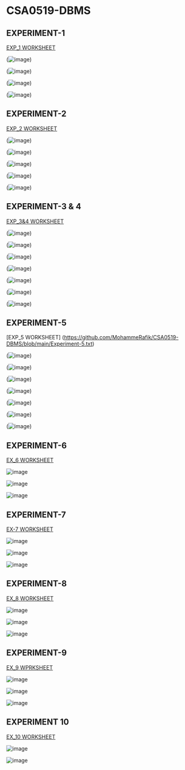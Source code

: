 # CSA0519-DBMS
## EXPERIMENT-1


[EXP_1 WORKSHEET](https://github.com/MohammeRafik/CSA0519-DBMS/blob/main/experiment_1.txt)


(![image](https://user-images.githubusercontent.com/113301943/191448967-1391d22c-9cd0-4ffa-995b-7515017ccbcd.png))

(![image](https://user-images.githubusercontent.com/113301943/191451124-62f2cc94-a8e4-4c4d-b478-3a11768c2b72.png))

(![image](https://user-images.githubusercontent.com/113301943/191451389-4bf6beb2-2997-4834-8030-773398e053fc.png))

(![image](https://user-images.githubusercontent.com/113301943/191451537-2a65f73d-16ba-405b-b531-f0f7b5c43a6c.png))


## EXPERIMENT-2


[EXP_2 WORKSHEET](https://github.com/MohammeRafik/CSA0519-DBMS/blob/main/Experimentt%202.txt)


(![image](https://user-images.githubusercontent.com/113301943/191456258-489f8a51-24ea-4b80-879f-4f0b14dd1485.png))

(![image](https://user-images.githubusercontent.com/113301943/191456376-db469427-5739-4d94-aefb-104b76e933bd.png))

(![image](https://user-images.githubusercontent.com/113301943/191456475-33a3f2b0-e980-4382-8609-bf8751bf6ef2.png))

(![image](https://user-images.githubusercontent.com/113301943/191456592-ac55b613-7cf5-4437-a311-b04506beb287.png))

(![image](https://user-images.githubusercontent.com/113301943/191456696-3356d71e-d7ba-4dab-a269-83af3106d0ec.png))


## EXPERIMENT-3 & 4

[EXP_3&4 WORKSHEET](https://github.com/MohammeRafik/CSA0519-DBMS/blob/main/Experiment-3%2C4.txt)


(![image](https://user-images.githubusercontent.com/113301943/191512724-1af2bc1e-2021-4985-bc23-98a1a49e90aa.png))

(![image](https://user-images.githubusercontent.com/113301943/191512847-d24801a7-588e-4406-8275-f79c843527a9.png))

(![image](https://user-images.githubusercontent.com/113301943/191513112-46b44c7c-c9af-48f3-955d-0a989109d075.png))

(![image](https://user-images.githubusercontent.com/113301943/191513243-966750f0-2e3a-42ba-86e3-55666ef49c0a.png))

(![image](https://user-images.githubusercontent.com/113301943/191513364-d72aada1-f3d9-4f0c-9bd1-df8a81afa076.png))

(![image](https://user-images.githubusercontent.com/113301943/191513484-169a9bd5-5772-43c2-8e1a-5b5299373d3a.png))

(![image](https://user-images.githubusercontent.com/113301943/191513566-d9f2b2ec-922e-44e1-b019-52bb67563e5e.png))


## EXPERIMENT-5

[EXP_5 WORKSHEET] (https://github.com/MohammeRafik/CSA0519-DBMS/blob/main/Experiment-5.txt)


(![image](https://user-images.githubusercontent.com/113301943/191514576-bff24ec1-d297-4dae-92c3-3a1893a07780.png))

(![image](https://user-images.githubusercontent.com/113301943/191514672-5626be69-2199-44e6-8fe5-1d4d42b10b81.png))

(![image](https://user-images.githubusercontent.com/113301943/191514792-a0f920d4-24c7-46fa-9cea-34530fc12127.png))

(![image](https://user-images.githubusercontent.com/113301943/191515764-dcff3333-5a0e-452e-8db4-87225e657296.png))

(![image](https://user-images.githubusercontent.com/113301943/191515933-46fa4b8d-cd72-4334-a5c5-97d8ccb940ab.png))

(![image](https://user-images.githubusercontent.com/113301943/191516061-d47151e6-4fc6-4763-b9e8-294ed949360d.png))

(![image](https://user-images.githubusercontent.com/113301943/191516197-293c01ea-e75b-4434-9811-3218d934c032.png))

## EXPERIMENT-6

[EX_6 WORKSHEET](https://github.com/MohammeRafik/CSA0519-DBMS/blob/main/Experiment%20-6.txt)

![image](https://user-images.githubusercontent.com/113301943/191539602-8d640436-9c8b-498b-8105-6bcc88874c2d.png)

![image](https://user-images.githubusercontent.com/113301943/191539676-6238d035-534e-49cd-9fd9-be205e043c45.png)

![image](https://user-images.githubusercontent.com/113301943/191539745-310ab9a2-435e-4a45-aa87-08dc16aa6b23.png)

## EXPERIMENT-7

[EX-7 WORKSHEET](https://github.com/MohammeRafik/CSA0519-DBMS/blob/main/Experiment-7.txt)

![image](https://user-images.githubusercontent.com/113301943/191540007-4901a4dd-43f6-4304-a920-a2de587a0918.png)

![image](https://user-images.githubusercontent.com/113301943/191540103-b67de7b1-8c1e-4a21-9b24-178cfc0b6f16.png)

![image](https://user-images.githubusercontent.com/113301943/191540168-7e1a222e-b2b6-4beb-86c4-7e6b0a1b69f8.png)

## EXPERIMENT-8

[EX_8 WORKSHEET](https://github.com/MohammeRafik/CSA0519-DBMS/blob/main/Experiment-8.txt)

![image](https://user-images.githubusercontent.com/113301943/191540479-1f897210-3fe7-466f-8c4a-f726df461737.png)

![image](https://user-images.githubusercontent.com/113301943/191540589-157c347c-aea9-4dbd-8f69-5944d87e010d.png)

![image](https://user-images.githubusercontent.com/113301943/191540751-b5dfa1c7-67ba-42e6-9be0-3c62cb65f024.png)

## EXPERIMENT-9

[EX_9 WPRKSHEET](https://github.com/MohammeRafik/CSA0519-DBMS/blob/main/Experiment-9.txt)

![image](https://user-images.githubusercontent.com/113301943/191541086-39c6f463-8cb8-43be-9c75-b766a0ff48f4.png)

![image](https://user-images.githubusercontent.com/113301943/191541164-c62c0979-9c3d-4721-8a41-8f636c7e204a.png)

![image](https://user-images.githubusercontent.com/113301943/191541383-b960e5a6-646b-4703-95a5-d7c0c4aa8ece.png)

## EXPERIMENT 10

[EX_10 WORKSHEET](https://github.com/MohammeRafik/CSA0519-DBMS/blob/main/Experiment-10.txt)

![image](https://user-images.githubusercontent.com/113301943/191541617-e0959db6-7efa-4010-abd2-a31fdf203add.png)

![image](https://user-images.githubusercontent.com/113301943/191541706-08579183-7df1-480f-95c4-a59c6fa5d47b.png)







